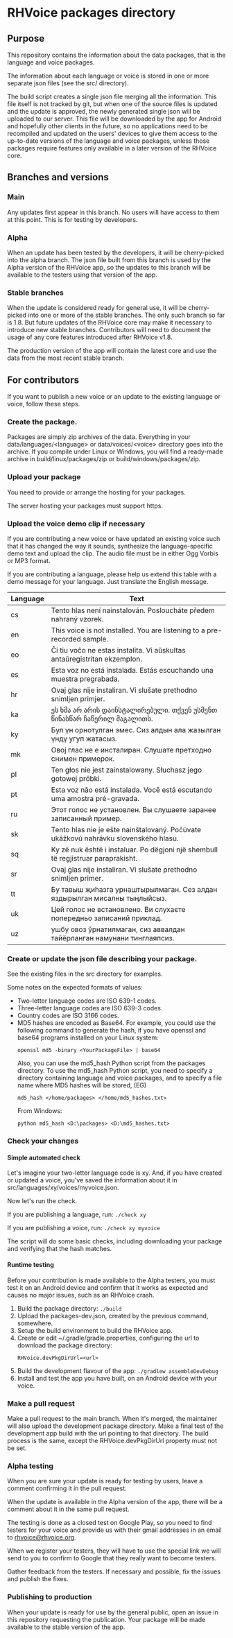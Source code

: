 # RHVoice packages directory

## Purpose

This repository contains the information about the data packages, that
is the language and voice packages.

The information about each language or voice is stored in one or more
separate json files (see the src/ directory).

The build script creates a single json file merging all the
information. This file itself is not tracked by git, but when one of
the source files is updated and the update is approved, the newly
generated single json will be uploaded to our server. This file will
be downloaded by the app for Android and hopefully other clients in
the future, so no applications need to be recompiled and updated on
the users' devices to give them access to the up-to-date versions of
the language and voice packages, unless those packages require
features only available in a later version of the RHVoice core.

## Branches and versions

### Main

Any updates first appear in this branch. No users will have access to
them at this point. This is for testing by developers.

### Alpha

When an update has been tested by the developers, it will be
cherry-picked into the alpha branch. The json file built from this
branch is used by the Alpha version of the RHVoice app, so the updates
to this branch will be available to the testers using that version of
the app.

### Stable branches

When the update is considered ready for general use, it will be
cherry-picked into one or more of the stable branches. The only such
branch so far is 1.8. But future updates of the RHVoice core may make
it necessary to introduce new stable branches. Contributors will need
to document the usage of any core features introduced after RHVoice
v1.8.

The production version of the app will contain the latest core and use
the data from the most recent stable branch.

## For contributors

If you want to publish a new voice or an update to the existing
language or voice, follow these steps.

### Create the package.

Packages are simply zip archives of the data. Everything in your
data/languages/&lt;language&gt; or data/voices/&lt;voice&gt; directory goes into
the archive. If you compile under Linux or Windows, you will find a
ready-made archive in build/linux/packages/zip or build/windows/packages/zip.

### Upload your package

You need to provide or arrange the hosting for your packages.

The server hosting your packages must support https.

### Upload the voice demo clip if necessary

If you are contributing a new voice or have updated an existing voice
such that it has changed the way it sounds, synthesize the
language-specific demo text and upload the clip. The audio file must be in either Ogg Vorbis or MP3 format.

If you are contributing a language, please help us extend this table with a demo message for your language. Just translate the English message.

Language | Text
---|---
cs | Tento hlas není nainstalován. Posloucháte předem nahraný vzorek.
en | This voice is not installed. You are listening to a pre-recorded sample.
eo | Ĉi tiu voĉo ne estas instalita. Vi aŭskultas antaŭregistritan ekzemplon.
es | Esta voz no está instalada. Estás escuchando una muestra pregrabada.
hr | Ovaj glas nije instaliran. Vi slušate prethodno snimljen primjer.
ka | ეს ხმა არ არის დაინსტალირებული. თქვენ უსმენთ წინასწარ ჩაწერილ მაგალითს.
ky | Бул үн орнотулган эмес. Сиз алдын ала жазылган үндү угуп жатасыз.
mk | Овој глас не е инсталиран. Слушате претходно снимен примерок.
pl | Ten głos nie jest zainstalowany. Słuchasz jego gotowej próbki.
pt | Esta voz não está instalada. Você está escutando uma amostra pré-gravada.
ru | Этот голос не установлен. Вы слушаете заранее записанный пример.
sk | Tento hlas nie je ešte nainštalovaný. Počúvate ukážkovú nahrávku slovenského hlasu.
sq | Ky zë nuk është i instaluar. Po dëgjoni një shembull të regjistruar paraprakisht.
sr| Ovaj glas nije instaliran. Vi slušate prethodno snimljen primer.
tt | Бу тавыш җиһазга урнаштырылмаган. Сез алдан яздырылган мисалны тыңлыйсыз.
uk | Цей голос не встановлено. Ви слухаєте попередньо записаний приклад.
uz | ушбу овоз ўрнатилмаган, сиз аввалдан тайёрланган намунани тинглаяпсиз.

### Create or update the json file describing your package.

See the existing files in the src directory for examples.

Some notes on the expected formats of values:

* Two-letter language codes are ISO 639-1 codes.
* Three-letter language codes are ISO 639-3 codes.
* Country codes are ISO 3166 codes.
* MD5 hashes are encoded as Base64. For example, you could use the
  following command to generate the hash, if you have openssl and
  base64 programs installed on your Linux system:
  ```
  openssl md5 -binary <YourPackageFile> | base64
  ```
  Also, you can use the md5_hash Python script from the packages directory.
  To use the md5_hash Python script, you need to specify a directory containing language and voice packages, and to specify a file name where MD5 hashes will be stored, (EG)
  ```
  md5_hash </home/packages> </home/md5_hashes.txt>
  ``````
  From Windows:
  ```
  python md5_hash <D:\packages> <D:\md5_hashes.txt>
  ``````

### Check your changes

#### Simple automated check

Let's imagine your two-letter language code is xy. And, if you have
created or updated a voice, you've saved the information about it in src/languages/xy/voices/myvoice.json.

Now let's run the check.

If you are publishing a language, run:
```./check xy```

If you are publishing a voice, run:
```./check xy myvoice```

The script will do some basic checks, including downloading your
package and verifying that the hash matches.

#### Runtime testing

Before your contribution is made available to the Alpha testers, you
must test it on an Android device and confirm that it works as
expected and causes no major issues, such as an RHVoice crash.

1. Build the package directory:
   ```./build```
2. Upload the packages-dev.json, created by the previous command, somewhere.
3. Setup the build environment to build the RHVoice app.
4. Create or edit ~/.gradle/gradle.properties, configuring the url to
   download the package directory:
   ```
   RHVoice.devPkgDirUrl=<url>
   ```
5. Build the development flavour of the app:
   ```./gradlew assembleDevDebug```
6. Install and test the app you have built, on an Android device with your voice.

### Make a pull request

Make a pull request to the main branch. When it's merged, the
maintainer will also upload the development package directory.
Make a final test of the development app build with the url pointing
to that directory. The build process is the same, except the
RHVoice.devPkgDirUrl property must not be set.

### Alpha testing

When you are sure your update is ready for testing by users, leave a
comment confirming it in the pull request.

When the update is available in the Alpha version of the app, there
will be a comment about it in the same pull request.

The testing is done as a closed test on Google Play, so you need to
find testers for your voice and provide us with their gmail addresses
in an email to rhvoice@rhvoice.org.

When we register your testers, they will have to use the special link we will
send to you to confirm to Google that they really want to become testers.

Gather feedback from the testers. If necessary and possible, fix the
issues and publish the fixes.

### Publishing to production

When your update is ready for use by the general public, open an
issue in this repository requesting the publication. Your package will be made available to the stable version of the app.


